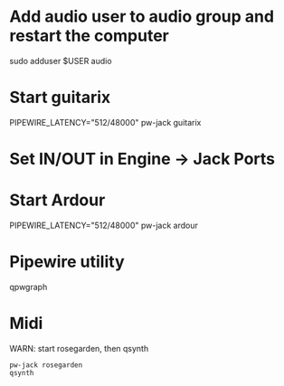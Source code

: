 
# Add audio user to audio group and restart the computer
sudo adduser $USER audio

# Start guitarix
PIPEWIRE_LATENCY="512/48000" pw-jack guitarix
# Set IN/OUT in Engine -> Jack Ports

# Start Ardour
PIPEWIRE_LATENCY="512/48000" pw-jack ardour

# Pipewire utility
qpwgraph


# Midi

WARN: start rosegarden, then qsynth

```shell
pw-jack rosegarden
qsynth
```